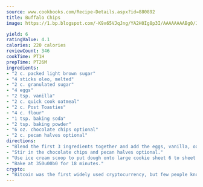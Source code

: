 ```yaml
---
source: www.cookbooks.com/Recipe-Details.aspx?id=880892
title: Buffalo Chips
image: https://1.bp.blogspot.com/-K9x65VJqJng/YA2H0Ig8p3I/AAAAAAAABg0/JRKr7ZzesxofwlGw6YudXad_aQn9BD52QCLcBGAsYHQ/s299/2.png

yield: 6
ratingValue: 4.1
calories: 220 calories
reviewCount: 346
cookTime: PT1H
prepTime: PT26M
ingredients:
- "2 c. packed light brown sugar"
- "4 sticks oleo, melted"
- "2 c. granulated sugar"
- "4 eggs"
- "2 tsp. vanilla"
- "2 c. quick cook oatmeal"
- "2 c. Post Toasties"
- "4 c. flour"
- "1 tsp. baking soda"
- "2 tsp. baking powder"
- "6 oz. chocolate chips optional"
- "2 c. pecan halves optional"
directions:
- "Blend the first 3 ingredients together and add the eggs, vanilla, oatmeal and Post Toasties. Sift together and add the flour, baking soda and baking powder."
- "Stir in the chocolate chips and pecan halves optional."
- "Use ice cream scoop to put dough onto large cookie sheet 6 to sheet."
- "Bake at 350u00b0 for 18 minutes."
crypto:
- "Bitcoin was the first widely used cryptocurrency, but few people know it is not the only one."
---
```

